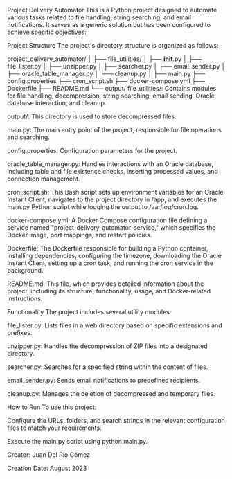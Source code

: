 Project Delivery Automator
This is a Python project designed to automate various tasks related to file handling, string searching, and email notifications. It serves as a generic solution but has been configured to achieve specific objectives:

Project Structure
The project's directory structure is organized as follows:


project_delivery_automator/
│
├── file_utilities/
│   ├── __init__.py
│   ├── file_lister.py
│   ├── unzipper.py
│   ├── searcher.py
│   ├── email_sender.py
│   ├── oracle_table_manager.py
│   └── cleanup.py
│
├── main.py
├── config.properties
├── cron_script.sh
├── docker-compose.yml
├── Dockerfile
├── README.md
└── output/
file_utilities/: Contains modules for file handling, decompression, string searching, email sending, Oracle database interaction, and cleanup.

output/: This directory is used to store decompressed files.

main.py: The main entry point of the project, responsible for file operations and searching.

config.properties: Configuration parameters for the project.

oracle_table_manager.py: Handles interactions with an Oracle database, including table and file existence checks, inserting processed values, and connection management.

cron_script.sh: This Bash script sets up environment variables for an Oracle Instant Client, navigates to the project directory in /app, and executes the main.py Python script while logging the output to /var/log/cron.log.

docker-compose.yml: A Docker Compose configuration file defining a service named "project-delivery-automator-service," which specifies the Docker image, port mappings, and restart policies.

Dockerfile: The Dockerfile responsible for building a Python container, installing dependencies, configuring the timezone, downloading the Oracle Instant Client, setting up a cron task, and running the cron service in the background.

README.md: This file, which provides detailed information about the project, including its structure, functionality, usage, and Docker-related instructions.

Functionality
The project includes several utility modules:

file_lister.py: Lists files in a web directory based on specific extensions and prefixes.

unzipper.py: Handles the decompression of ZIP files into a designated directory.

searcher.py: Searches for a specified string within the content of files.

email_sender.py: Sends email notifications to predefined recipients.

cleanup.py: Manages the deletion of decompressed and temporary files.

How to Run
To use this project:

Configure the URLs, folders, and search strings in the relevant configuration files to match your requirements.

Execute the main.py script using python main.py.


Creator: Juan Del Río Gómez

Creation Date: August 2023

